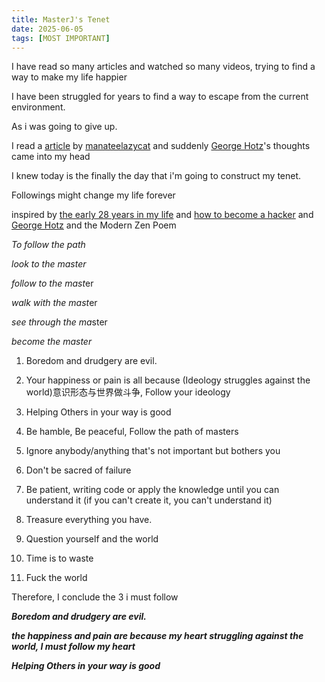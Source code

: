 ```yaml
---
title: MasterJ's Tenet 
date: 2025-06-05
tags: [MOST IMPORTANT]
---
```


I have read so many articles and watched so many videos, trying to find a way to make my life happier

I have been struggled for years to find a way to escape from the current environment. 

As i was going to give up. 

I read a [article](https://www.jianshu.com/p/58e5af6149f6) by [manateelazycat](https://manateelazycat.github.io/) and suddenly [George Hotz](https://github.com/geohot)'s thoughts came into my head

I knew today is the finally the day that i'm going to construct my tenet. 

Followings might change my life forever

inspired by [the early 28 years in my life](https://www.jianshu.com/p/58e5af6149f6) and [how to become a hacker](http://www.catb.org/~esr/faqs/hacker-howto.html) and [George Hotz](https://github.com/geohot) and the Modern Zen Poem

*To follow the path*  

*look to the master*  

*follow to the mast*er  

*walk with the mast*er  

*see through the ma*ster  

*become the master*  

1. Boredom and drudgery are evil.

2. Your happiness or pain is all because (Ideology struggles against the world)意识形态与世界做斗争, Follow your ideology

3. Helping Others in your way is good

4. Be hamble, Be peaceful, Follow the path of masters 

5. Ignore anybody/anything that's not important but bothers you  

6. Don't be sacred of failure

7. Be patient, writing code or apply the knowledge until you can understand it (if you can't create it, you can't understand it)

8. Treasure everything you have.

9. Question yourself and the world

10. Time is to waste

11. Fuck the world

Therefore, I conclude the 3 i must follow

***Boredom and drudgery are evil.***

***the happiness and pain are because my heart struggling against the world, I must follow my heart***

***Helping Others in your way is good***
